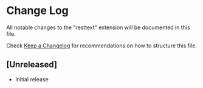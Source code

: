 # Change Log

All notable changes to the "resttext" extension will be documented in this file.

Check [Keep a Changelog](http://keepachangelog.com/) for recommendations on how to structure this file.

## [Unreleased]

- Initial release